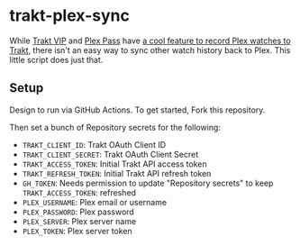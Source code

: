 # trakt-plex-sync

While [Trakt VIP](https://trakt.tv/vip) and [Plex Pass](https://trakt.tv/a/plex-pass) have [a cool feature to record Plex watches to Trakt](https://blog.trakt.tv/plex-scrobbler-52db9b016ead), there isn't an easy way to sync other watch history back to Plex. This little script does just that.

## Setup

Design to run via GitHub Actions. To get started, Fork this repository.

Then set a bunch of Repository secrets for the following:

- `TRAKT_CLIENT_ID`: Trakt OAuth Client ID
- `TRAKT_CLIENT_SECRET`: Trakt OAuth Client Secret
- `TRAKT_ACCESS_TOKEN`: Initial Trakt API access token
- `TRAKT_REFRESH_TOKEN`: Initial Trakt API refresh token
- `GH_TOKEN`: Needs permission to update "Repository secrets" to keep `TRAKT_ACCESS_TOKEN`: refreshed
- `PLEX_USERNAME`: Plex email or username
- `PLEX_PASSWORD`: Plex password
- `PLEX_SERVER`: Plex server name
- `PLEX_TOKEN`: Plex server token

